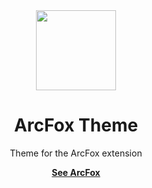 <div align="center">
  <img width="128" src="https://github.com/dreisss/arcfox/raw/v3/.github/assets/arcfox-default.svg" />

  <h1>ArcFox Theme</h1>
  <p>Theme for the ArcFox extension</p>
  <a href="https://github.com/dreisss/arcfox/tree/v3"><b>See ArcFox</b></a>
</div>
